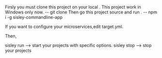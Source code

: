 Firsly you must clone this project on your local .	This project work in Windows only now.
-- git clone 
Then go this project source and run .
-- npm i -g sisley-commandline-app

If you want to configure your microservices,edit target.yml.

Then,

sisley run --> start your projects with specific options.
sisley stop --> stop your projects
